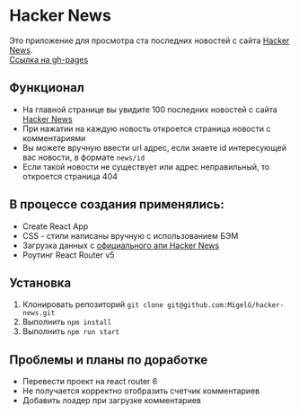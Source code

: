 # Hacker News
Это приложение для просмотра ста последних новостей с сайта [Hacker News](https://news.ycombinator.com/news).  
[Ссылка на gh-pages](https://migelg.github.io/hacker-news)
## Функционал
* На главной странице вы увидите 100 последних новостей с сайта [Hacker News](https://news.ycombinator.com/news)
* При нажатии на каждую новость откроется страница новости с комментариями
* Вы можете вручную ввести url адрес, если знаете id интересующей вас новости, в формате `news/id`
* Если такой новости не существует или адрес неправильный, то откроется страница 404
## В процессе создания применялись:
* Create React App
* CSS - стили написаны вручную с использованием БЭМ
* Загрузка данных с [официального апи Hacker News](https://github.com/HackerNews/API)
* Роутинг React Router v5
## Установка
1. Клонировать репозиторий `git clone git@github.com:MigelG/hacker-news.git`
2. Выполнить `npm install`
3. Выполнить `npm run start`
## Проблемы и планы по доработке
* Перевести проект на react router 6
* Не получается корректно отобразить счетчик комментариев
* Добавить лоадер при загрузке комментариев